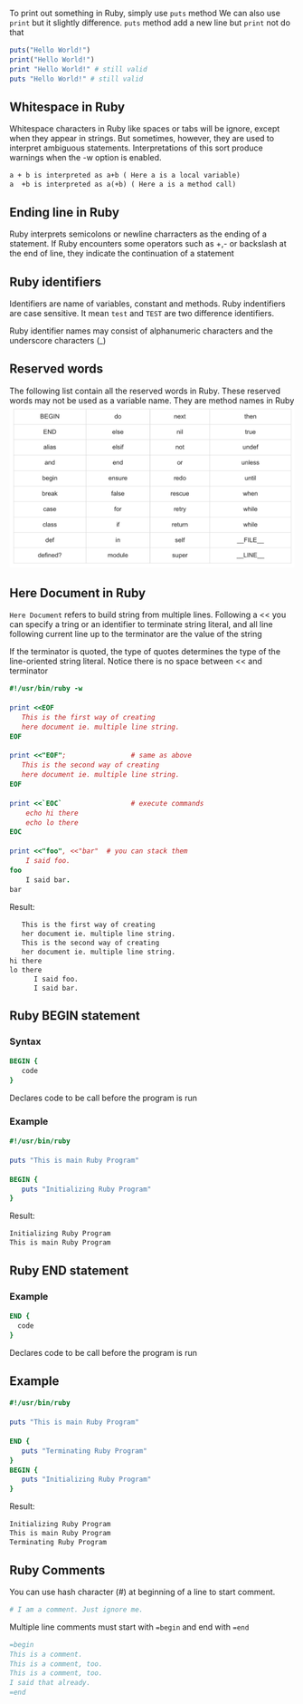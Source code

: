 To print out something in Ruby, simply use `puts` method
We can also use `print` but it slightly difference. `puts` method add a new line but `print` not do that

```ruby
puts("Hello World!")
print("Hello World!")
print "Hello World!" # still valid
puts "Hello World!" # still valid
```

## Whitespace in Ruby

Whitespace characters in Ruby like spaces or tabs will be ignore, except when they appear in strings. But sometimes, however, they are used to interpret ambiguous statements. Interpretations of this sort produce warnings when the -w option is enabled.

```text
a + b is interpreted as a+b ( Here a is a local variable)
a  +b is interpreted as a(+b) ( Here a is a method call)
```

## Ending line in Ruby

Ruby interprets semicolons or newline charracters as the ending of a statement. If Ruby encounters some operators such as +,- or backslash at the end of line, they indicate the continuation of a statement

## Ruby identifiers

Identifiers are name of variables, constant and methods. Ruby indentifiers are case sensitive. It mean `test` and `TEST` are two difference identifiers.

Ruby identifier names may consist of alphanumeric characters and the underscore characters (\_)

## Reserved words

The following list contain all the reserved words in Ruby. These reserved words may not be used as a variable name. They are method names in Ruby
![Reserved Words](../Images/reserved_words.png)

## Here Document in Ruby

`Here Document` refers to build string from multiple lines. Following a << you can specify a tring or an identifier to terminate string literal, and all line following current line up to the terminator are the value of the string

If the terminator is quoted, the type of quotes determines the type of the line-oriented string literal. Notice there is no space between << and terminator

```ruby
#!/usr/bin/ruby -w

print <<EOF
   This is the first way of creating
   here document ie. multiple line string.
EOF

print <<"EOF";                # same as above
   This is the second way of creating
   here document ie. multiple line string.
EOF

print <<`EOC`                 # execute commands
	echo hi there
	echo lo there
EOC

print <<"foo", <<"bar"  # you can stack them
	I said foo.
foo
	I said bar.
bar
```

Result:

```text
   This is the first way of creating
   her document ie. multiple line string.
   This is the second way of creating
   her document ie. multiple line string.
hi there
lo there
      I said foo.
      I said bar.
```

## Ruby BEGIN statement

### Syntax

```ruby
BEGIN {
   code
}
```

Declares code to be call before the program is run

### Example

```ruby
#!/usr/bin/ruby

puts "This is main Ruby Program"

BEGIN {
   puts "Initializing Ruby Program"
}
```

Result:

```text
Initializing Ruby Program
This is main Ruby Program
```

## Ruby END statement

### Example

```Ruby
END {
  code
}
```

Declares code to be call before the program is run

## Example

```ruby
#!/usr/bin/ruby

puts "This is main Ruby Program"

END {
   puts "Terminating Ruby Program"
}
BEGIN {
   puts "Initializing Ruby Program"
}
```

Result:

```text
Initializing Ruby Program
This is main Ruby Program
Terminating Ruby Program
```

## Ruby Comments

You can use hash character (#) at beginning of a line to start comment.

```ruby
# I am a comment. Just ignore me.
```

Multiple line comments must start with `=begin` and end with `=end`

```ruby
=begin
This is a comment.
This is a comment, too.
This is a comment, too.
I said that already.
=end
```
